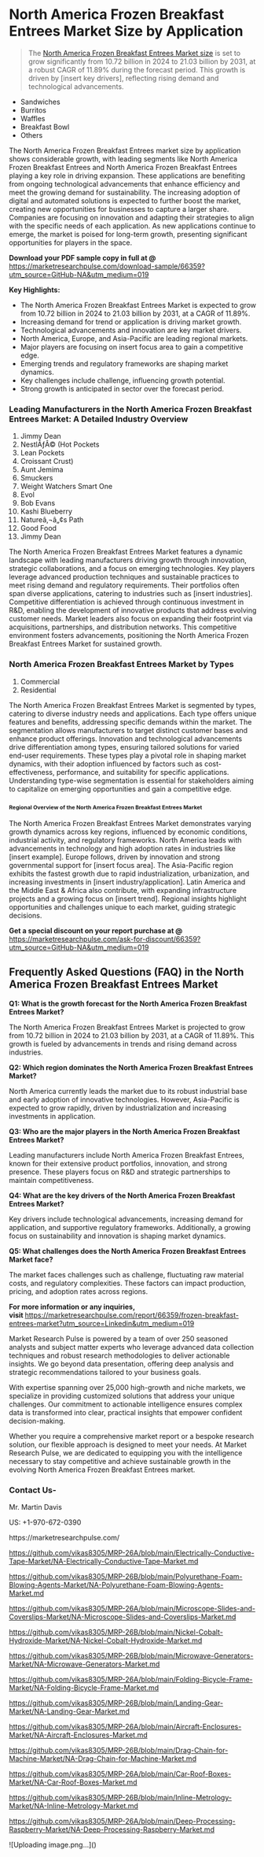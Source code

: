 
<h1>North America Frozen Breakfast Entrees Market&nbsp;Size by Application</h1><blockquote><p>The <a href="https://marketresearchpulse.com/download-sample/66359?utm_source=GitHub-NA&amp;utm_medium=019">North America Frozen Breakfast Entrees Market size</a> is set to grow significantly from 10.72 billion in 2024 to 21.03 billion by 2031, at a robust CAGR of 11.89% during the forecast period. This growth is driven by [insert key drivers], reflecting rising demand and technological advancements.</p></blockquote><ul><li>Sandwiches <li> Burritos <li> Waffles <li> Breakfast Bowl <li> Others</li></ul><p>The North America Frozen Breakfast Entrees market size by application shows considerable growth, with leading segments like North America Frozen Breakfast Entrees and North America Frozen Breakfast Entrees playing a key role in driving expansion. These applications are benefiting from ongoing technological advancements that enhance efficiency and meet the growing demand for sustainability. The increasing adoption of digital and automated solutions is expected to further boost the market, creating new opportunities for businesses to capture a larger share. Companies are focusing on innovation and adapting their strategies to align with the specific needs of each application. As new applications continue to emerge, the market is poised for long-term growth, presenting significant opportunities for players in the space.</p><p><strong>Download your PDF sample copy in full at @ </strong><a href="https://marketresearchpulse.com/download-sample/66359?utm_source=GitHub-NA&amp;utm_medium=019">https://marketresearchpulse.com/download-sample/66359?utm_source=GitHub-NA&amp;utm_medium=019</a></p><p><strong>Key Highlights: </strong></p><ul><li>The North America Frozen Breakfast Entrees Market is expected to grow from 10.72 billion in 2024 to 21.03 billion by 2031, at a CAGR of 11.89%.</li><li>Increasing demand for trend or application is driving market growth.</li><li>Technological advancements and innovation are key market drivers.</li><li>North America, Europe, and Asia-Pacific are leading regional markets.</li><li>Major players are focusing on insert focus area to gain a competitive edge.</li><li>Emerging trends and regulatory frameworks are shaping market dynamics.</li><li>Key challenges include challenge, influencing growth potential.</li><li>Strong growth is anticipated in sector over the forecast period.</li></ul><h3>Leading Manufacturers in the North America Frozen Breakfast Entrees Market: A Detailed Industry Overview</h3><ol><li>Jimmy Dean</li><li>NestlÃƒÂ© (Hot Pockets</li><li>Lean Pockets</li><li>Croissant Crust)</li><li>Aunt Jemima</li><li>Smuckers</li><li>Weight Watchers Smart One</li><li>Evol</li><li>Bob Evans</li><li>Kashi Blueberry</li><li>Natureâ‚¬â„¢s Path</li><li>Good Food</li><li>Jimmy Dean</li></ol><div class="flex max-w-full flex-col flex-grow"><div class="min-h-8 text-message flex w-full flex-col items-end gap-2 whitespace-normal break-words [.text-message+&amp;]:mt-5" dir="auto" data-message-author-role="assistant" data-message-id="fd8432e4-4910-450d-b182-61b7bfb0a01f" data-message-model-slug="gpt-4o"><div class="flex w-full flex-col gap-1 empty:hidden first:pt-[3px]"><div class="markdown prose w-full break-words dark:prose-invert light"><p>The North America Frozen Breakfast Entrees Market features a dynamic landscape with leading manufacturers driving growth through innovation, strategic collaborations, and a focus on emerging technologies. Key players leverage advanced production techniques and sustainable practices to meet rising demand and regulatory requirements. Their portfolios often span diverse applications, catering to industries such as [insert industries]. Competitive differentiation is achieved through continuous investment in R&amp;D, enabling the development of innovative products that address evolving customer needs. Market leaders also focus on expanding their footprint via acquisitions, partnerships, and distribution networks. This competitive environment fosters advancements, positioning the North America Frozen Breakfast Entrees Market for sustained growth.</p></div></div></div></div><h3>North America Frozen Breakfast Entrees Market by Types</h3><ol><li>Commercial <li> Residential</li></ol><div class="flex max-w-full flex-col flex-grow"><div class="min-h-8 text-message flex w-full flex-col items-end gap-2 whitespace-normal break-words [.text-message+&amp;]:mt-5" dir="auto" data-message-author-role="assistant" data-message-id="084470be-0bb7-4664-bddf-5156b4f41249" data-message-model-slug="gpt-4o-mini"><div class="flex w-full flex-col gap-1 empty:hidden first:pt-[3px]"><div class="markdown prose w-full break-words dark:prose-invert light"><p>The North America Frozen Breakfast Entrees Market is segmented by types, catering to diverse industry needs and applications. Each type offers unique features and benefits, addressing specific demands within the market. The segmentation allows manufacturers to target distinct customer bases and enhance product offerings. Innovation and technological advancements drive differentiation among types, ensuring tailored solutions for varied end-user requirements. These types play a pivotal role in shaping market dynamics, with their adoption influenced by factors such as cost-effectiveness, performance, and suitability for specific applications. Understanding type-wise segmentation is essential for stakeholders aiming to capitalize on emerging opportunities and gain a competitive edge.</p></div></div></div></div><h3><span style="font-size: 11px;">Regional Overview of the North America Frozen Breakfast Entrees Market</span></h3><div class="flex max-w-full flex-col flex-grow"><div class="min-h-8 text-message flex w-full flex-col items-end gap-2 whitespace-normal break-words [.text-message+&amp;]:mt-5" dir="auto" data-message-author-role="assistant" data-message-id="e9038762-ce64-4e30-91c9-9bd413514231" data-message-model-slug="gpt-4o-mini"><div class="flex w-full flex-col gap-1 empty:hidden first:pt-[3px]"><div class="markdown prose w-full break-words dark:prose-invert light"><p>The North America Frozen Breakfast Entrees Market demonstrates varying growth dynamics across key regions, influenced by economic conditions, industrial activity, and regulatory frameworks. North America leads with advancements in technology and high adoption rates in industries like [insert example]. Europe follows, driven by innovation and strong governmental support for [insert focus area]. The Asia-Pacific region exhibits the fastest growth due to rapid industrialization, urbanization, and increasing investments in [insert industry/application]. Latin America and the Middle East &amp; Africa also contribute, with expanding infrastructure projects and a growing focus on [insert trend]. Regional insights highlight opportunities and challenges unique to each market, guiding strategic decisions.</p></div></div></div></div><p><strong>Get a special discount on your report purchase at @ </strong><a href="https://marketresearchpulse.com/ask-for-discount/66359?utm_source=GitHub-NA&amp;utm_medium=019">https://marketresearchpulse.com/ask-for-discount/66359?utm_source=GitHub-NA&amp;utm_medium=019</a></p><h2>Frequently Asked Questions (FAQ) in the North America Frozen Breakfast Entrees Market</h2><p><strong>Q1: What is the growth forecast for the North America Frozen Breakfast Entrees Market?</strong></p><p>The North America Frozen Breakfast Entrees Market is projected to grow from 10.72 billion in 2024 to 21.03 billion by 2031, at a CAGR of 11.89%. This growth is fueled by advancements in trends and rising demand across industries.</p><p><strong>Q2: Which region dominates the North America Frozen Breakfast Entrees Market?</strong></p><p>North America currently leads the market due to its robust industrial base and early adoption of innovative technologies. However, Asia-Pacific is expected to grow rapidly, driven by industrialization and increasing investments in application.</p><p><strong>Q3: Who are the major players in the North America Frozen Breakfast Entrees Market?</strong></p><p>Leading manufacturers include North America Frozen Breakfast Entrees, known for their extensive product portfolios, innovation, and strong presence. These players focus on R&amp;D and strategic partnerships to maintain competitiveness.</p><p><strong>Q4: What are the key drivers of the North America Frozen Breakfast Entrees Market?</strong></p><p>Key drivers include technological advancements, increasing demand for application, and supportive regulatory frameworks. Additionally, a growing focus on sustainability and innovation is shaping market dynamics.</p><p><strong>Q5: What challenges does the North America Frozen Breakfast Entrees Market face?</strong></p><p>The market faces challenges such as challenge, fluctuating raw material costs, and regulatory complexities. These factors can impact production, pricing, and adoption rates across regions.</p><p><strong>For more information or any inquiries, visit&nbsp;</strong><a href="https://marketresearchpulse.com/report/66359/frozen-breakfast-entrees-market?utm_source=Linkedin&utm_medium=019">https://marketresearchpulse.com/report/66359/frozen-breakfast-entrees-market?utm_source=Linkedin&utm_medium=019</a></p><p>Market Research Pulse is powered by a team of over 250 seasoned analysts and subject matter experts who leverage advanced data collection techniques and robust research methodologies to deliver actionable insights. We go beyond data presentation, offering deep analysis and strategic recommendations tailored to your business goals.</p><p>With expertise spanning over 25,000 high-growth and niche markets, we specialize in providing customized solutions that address your unique challenges. Our commitment to actionable intelligence ensures complex data is transformed into clear, practical insights that empower confident decision-making.</p><p>Whether you require a comprehensive market report or a bespoke research solution, our flexible approach is designed to meet your needs. At Market Research Pulse, we are dedicated to equipping you with the intelligence necessary to stay competitive and achieve sustainable growth in the evolving North America Frozen Breakfast Entrees market.</p><h3><strong>Contact Us-</strong></h3><p>Mr. Martin Davis</p><p>US: +1-970-672-0390</p><p>https://marketresearchpulse.com/</p><p><a href="https://github.com/vikas8305/MRP-26A/blob/main/Electrically-Conductive-Tape-Market/NA-Electrically-Conductive-Tape-Market.md">https://github.com/vikas8305/MRP-26A/blob/main/Electrically-Conductive-Tape-Market/NA-Electrically-Conductive-Tape-Market.md</a></p><p><a href="https://github.com/vikas8305/MRP-26B/blob/main/Polyurethane-Foam-Blowing-Agents-Market/NA-Polyurethane-Foam-Blowing-Agents-Market.md">https://github.com/vikas8305/MRP-26B/blob/main/Polyurethane-Foam-Blowing-Agents-Market/NA-Polyurethane-Foam-Blowing-Agents-Market.md</a></p><p><a href="https://github.com/vikas8305/MRP-26A/blob/main/Microscope-Slides-and-Coverslips-Market/NA-Microscope-Slides-and-Coverslips-Market.md">https://github.com/vikas8305/MRP-26A/blob/main/Microscope-Slides-and-Coverslips-Market/NA-Microscope-Slides-and-Coverslips-Market.md</a></p><p><a href="https://github.com/vikas8305/MRP-26B/blob/main/Nickel-Cobalt-Hydroxide-Market/NA-Nickel-Cobalt-Hydroxide-Market.md">https://github.com/vikas8305/MRP-26B/blob/main/Nickel-Cobalt-Hydroxide-Market/NA-Nickel-Cobalt-Hydroxide-Market.md</a></p><p><a href="https://github.com/vikas8305/MRP-26B/blob/main/Microwave-Generators-Market/NA-Microwave-Generators-Market.md">https://github.com/vikas8305/MRP-26B/blob/main/Microwave-Generators-Market/NA-Microwave-Generators-Market.md</a></p><p><a href="https://github.com/vikas8305/MRP-26A/blob/main/Folding-Bicycle-Frame-Market/NA-Folding-Bicycle-Frame-Market.md">https://github.com/vikas8305/MRP-26A/blob/main/Folding-Bicycle-Frame-Market/NA-Folding-Bicycle-Frame-Market.md</a></p><p><a href="https://github.com/vikas8305/MRP-26B/blob/main/Landing-Gear-Market/NA-Landing-Gear-Market.md">https://github.com/vikas8305/MRP-26B/blob/main/Landing-Gear-Market/NA-Landing-Gear-Market.md</a></p><p><a href="https://github.com/vikas8305/MRP-26A/blob/main/Aircraft-Enclosures-Market/NA-Aircraft-Enclosures-Market.md">https://github.com/vikas8305/MRP-26A/blob/main/Aircraft-Enclosures-Market/NA-Aircraft-Enclosures-Market.md</a></p><p><a href="https://github.com/vikas8305/MRP-26B/blob/main/Drag-Chain-for-Machine-Market/NA-Drag-Chain-for-Machine-Market.md">https://github.com/vikas8305/MRP-26B/blob/main/Drag-Chain-for-Machine-Market/NA-Drag-Chain-for-Machine-Market.md</a></p><p><a href="https://github.com/vikas8305/MRP-26A/blob/main/Car-Roof-Boxes-Market/NA-Car-Roof-Boxes-Market.md">https://github.com/vikas8305/MRP-26A/blob/main/Car-Roof-Boxes-Market/NA-Car-Roof-Boxes-Market.md</a></p><p><a href="https://github.com/vikas8305/MRP-26B/blob/main/Inline-Metrology-Market/NA-Inline-Metrology-Market.md">https://github.com/vikas8305/MRP-26B/blob/main/Inline-Metrology-Market/NA-Inline-Metrology-Market.md</a></p><p><a href="https://github.com/vikas8305/MRP-26A/blob/main/Deep-Processing-Raspberry-Market/NA-Deep-Processing-Raspberry-Market.md">https://github.com/vikas8305/MRP-26A/blob/main/Deep-Processing-Raspberry-Market/NA-Deep-Processing-Raspberry-Market.md</a></p>
![Uploading image.png…]()
